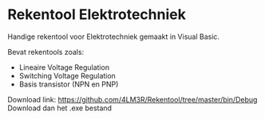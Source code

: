 # Rekentool Elektrotechniek
 Handige rekentool voor Elektrotechniek gemaakt in Visual Basic. 
 
 Bevat rekentools zoals:
 - Lineaire Voltage Regulation
 - Switching Voltage Regulation
 - Basis transistor (NPN en PNP)

Download link:
https://github.com/4LM3R/Rekentool/tree/master/bin/Debug
Download dan het .exe bestand
